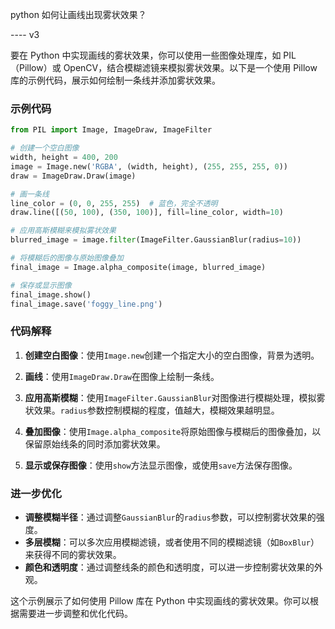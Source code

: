 python 如何让画线出现雾状效果？

---- v3

要在 Python 中实现画线的雾状效果，你可以使用一些图像处理库，如 PIL（Pillow）或 OpenCV，结合模糊滤镜来模拟雾状效果。以下是一个使用 Pillow 库的示例代码，展示如何绘制一条线并添加雾状效果。

### 示例代码

```python
from PIL import Image, ImageDraw, ImageFilter

# 创建一个空白图像
width, height = 400, 200
image = Image.new('RGBA', (width, height), (255, 255, 255, 0))
draw = ImageDraw.Draw(image)

# 画一条线
line_color = (0, 0, 255, 255)  # 蓝色，完全不透明
draw.line([(50, 100), (350, 100)], fill=line_color, width=10)

# 应用高斯模糊来模拟雾状效果
blurred_image = image.filter(ImageFilter.GaussianBlur(radius=10))

# 将模糊后的图像与原始图像叠加
final_image = Image.alpha_composite(image, blurred_image)

# 保存或显示图像
final_image.show()
final_image.save('foggy_line.png')
```

### 代码解释

1. **创建空白图像**：使用`Image.new`创建一个指定大小的空白图像，背景为透明。

2. **画线**：使用`ImageDraw.Draw`在图像上绘制一条线。

3. **应用高斯模糊**：使用`ImageFilter.GaussianBlur`对图像进行模糊处理，模拟雾状效果。`radius`参数控制模糊的程度，值越大，模糊效果越明显。

4. **叠加图像**：使用`Image.alpha_composite`将原始图像与模糊后的图像叠加，以保留原始线条的同时添加雾状效果。

5. **显示或保存图像**：使用`show`方法显示图像，或使用`save`方法保存图像。

### 进一步优化

- **调整模糊半径**：通过调整`GaussianBlur`的`radius`参数，可以控制雾状效果的强度。
- **多层模糊**：可以多次应用模糊滤镜，或者使用不同的模糊滤镜（如`BoxBlur`）来获得不同的雾状效果。
- **颜色和透明度**：通过调整线条的颜色和透明度，可以进一步控制雾状效果的外观。

这个示例展示了如何使用 Pillow 库在 Python 中实现画线的雾状效果。你可以根据需要进一步调整和优化代码。
